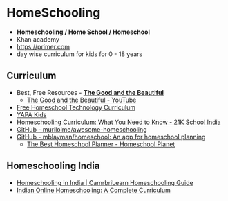 # HomeSchooling

- **Homeschooling / Home School / Homeschool**
- Khan academy
- https://primer.com
- day wise curriculum for kids for 0 - 18 years

## Curriculum

- Best, Free Resources - **[The Good and the Beautiful](https://www.goodandbeautiful.com/)**
	- [The Good and the Beautiful - YouTube](https://www.youtube.com/thegoodandthebeautiful)
- [Free Homeschool Technology Curriculum](https://freedomhomeschooling.com/technology/)
- [YAPA Kids](https://www.yapakids.org/)
- [Homeschooling Curriculum: What You Need to Know - 21K School India](https://www.21kschool.com/in/blog/homeschooling-curriculum/)
- [GitHub - muriloime/awesome-homeschooling](https://github.com/muriloime/awesome-homeschooling)
- [GitHub - mblayman/homeschool: An app for homeschool planning](https://github.com/mblayman/homeschool)
	- [The Best Homeschool Planner - Homeschool Planet](https://homeschoolplanet.com/)

## Homeschooling India

- [Homeschooling in India \| CamrbriLearn Homeschooling Guide](https://cambrilearn.com/homeschooling/india)
- [Indian Online Homeschooling: A Complete Curriculum](https://www.theclassofone.com/onine-homeschooling-curriculum-for-indian-parents.php)